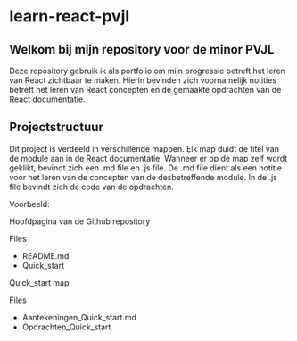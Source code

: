 ﻿# learn-react-pvjl

## Welkom bij mijn repository voor de minor PVJL

Deze repository gebruik ik als portfolio om mijn progressie betreft het leren van React zichtbaar te maken. Hierin bevinden zich voornamelijk notities betreft het leren van React concepten en de gemaakte opdrachten van de React documentatie.

## Projectstructuur

Dit project is verdeeld in verschillende mappen. Elk map duidt de titel van de module aan in de React documentatie. Wanneer er op de map zelf wordt geklikt, bevindt zich een .md file en .js file. De .md file dient als een notitie voor het leren van de concepten van de desbetreffende module. In de .js file bevindt zich de code van de opdrachten. 

Voorbeeld: 

Hoofdpagina van de Github repository 

Files 
- README.md
- Quick_start

Quick_start map

Files
 - Aantekeningen_Quick_start.md
 - Opdrachten_Quick_start
